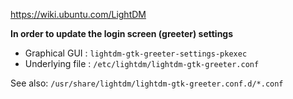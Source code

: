 https://wiki.ubuntu.com/LightDM

**In order to update the login screen (greeter) settings**
* Graphical GUI : `lightdm-gtk-greeter-settings-pkexec`
* Underlying file : `/etc/lightdm/lightdm-gtk-greeter.conf`

See also: `/usr/share/lightdm/lightdm-gtk-greeter.conf.d/*.conf`
